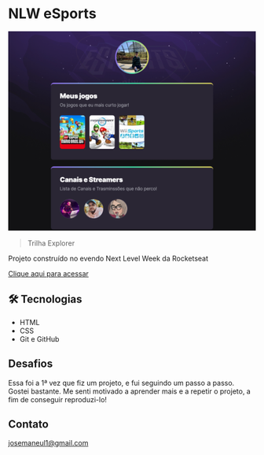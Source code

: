 # NLW eSports 

![preview](./github/preview.png)

>Trilha Explorer

Projeto construído no evendo Next Level Week da Rocketseat

[Clique aqui para acessar](https://dudidemuel.github.io/nlw-esports-explorer/)


## 🛠 Tecnologias

- HTML
- CSS
- Git e GitHub

## Desafios
Essa foi a 1ª vez que fiz um projeto, e fui seguindo um passo a passo. Gostei bastante. Me senti motivado a aprender mais e a repetir o projeto, a fim de conseguir reproduzi-lo!

## Contato

josemaneul1@gmail.com